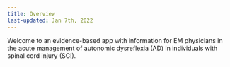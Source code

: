 ```yaml
---
title: Overview
last-updated: Jan 7th, 2022
--- 
```

Welcome to an evidence-based app with information for EM physicians in the acute management of autonomic dysreflexia (AD) in individuals with spinal cord injury (SCI). 